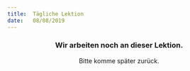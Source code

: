 ```yaml
---
title:  Tägliche Lektion
date:   08/08/2019
---
```


### <center>Wir arbeiten noch an dieser Lektion.</center>
<center>Bitte komme später zurück.</center>